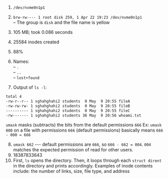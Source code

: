 1) `/dev/nvme0n1p1`
2) `brw-rw---- 1 root disk 259, 1 Apr 22 19:23 /dev/nvme0n1p1`
<br>– The group is `disk` and the file name is yellow

3) 105 MB; took 0.086 seconds
4) 25584 inodes created
5) 88%
6) Names:
<br>– `.`
<br>– `..`
<br>– `lost+found`

7) Output of `ls -l`:
```bash
total 4
-rw-r--r-- 1 sghahghahi2 students  0 May  9 20:55 fileA
-rw-rw-rw- 1 sghahghahi2 students  0 May  9 20:55 fileB
---------- 1 sghahghahi2 students  0 May  9 20:55 fileC
-rw------- 1 sghahghahi2 students 36 May  9 20:56 whoami.txt
```
`umask` masks (subtracts) the bits from the default permissions `666`
Ex: `umask 000` on a file with permissions `666` (default permissions) basically means `666 - 000 = 666`

8) `umask 662` --- default permissions are `666`, so `666 - 662 = 004`. `004` matches the expected permission of read for other users.
9) 18387833643
10) First, `ls` opens the directory. Then, it loops through each `struct dirent` in the directory and prints accordingly.
Examples of inode contents include: the number of links, size, file type, and address
